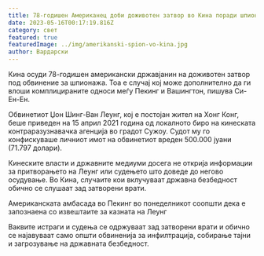 ```yaml
---
title: 78-годишен Американец доби доживотен затвор во Кина поради шпионажа
date: 2023-05-16T00:17:19.816Z
category: свет
featured: true
featuredImage: ../img/amerikanski-spion-vo-kina.jpg
author: Вардарски
---
```

Кина осуди 78-годишен американски државјанин на доживотен затвор под обвинение за шпионажа. Тоа е случај кој може дополнително да ги влоши комплицираните односи меѓу Пекинг и Вашингтон, пишува Си-Ен-Ен.

Обвинетиот Џон Шинг-Ван Леунг, кој е постојан жител на Хонг Конг, беше приведен на 15 април 2021 година од локалното биро на кинеската контраразузнавачка агенција во градот Сужоу. Судот му го конфискуваше личниот имот на обвинетиот вреден 500.000 јуани (71.797 долари).

Кинеските власти и државните медиуми досега не открија информации за притворањето на Леунг или судењето што доведе до негово осудување. Во Кина, случаите кои вклучуваат државна безбедност обично се слушаат зад затворени врати.

Американската амбасада во Пекинг во понеделникот соопшти дека е запознаена со извештаите за казната на Леунг

Ваквите истраги и судења се одржуваат зад затворени врати и обично се најавуваат само општи обвиненија за инфилтрација, собирање тајни и загрозување на државната безбедност.